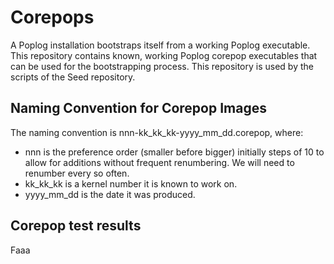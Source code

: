 # Corepops

A Poplog installation bootstraps itself from a working Poplog executable. This 
repository contains known, working Poplog corepop executables that can be used
for the bootstrapping process. This repository is used by the scripts of the 
Seed repository.

## Naming Convention for Corepop Images

The naming convention is nnn-kk_kk_kk-yyyy_mm_dd.corepop, where:

- nnn is the preference order (smaller before bigger) initially steps of 10 to allow for additions without frequent renumbering. We will need to renumber every so often.
- kk_kk_kk is a kernel number it is known to work on.
- yyyy_mm_dd is the date it was produced.


## Corepop test results

<!--BEGIN COREPOP_TEST_RESULTS-->
Faaa
<!--END COREPOP_TEST_RESULTS-->
